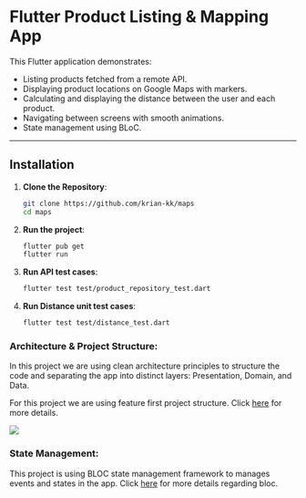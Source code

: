 # Flutter Product Listing & Mapping App

This Flutter application demonstrates:
- Listing products fetched from a remote API.
- Displaying product locations on Google Maps with markers.
- Calculating and displaying the distance between the user and each product.
- Navigating between screens with smooth animations.
- State management using BLoC.

---

## Installation

1. **Clone the Repository**:
   ```bash
   git clone https://github.com/krian-kk/maps
   cd maps

2. **Run the project**:
   ```bash
   flutter pub get
   flutter run

3. **Run API test cases**:
   ```bash
   flutter test test/product_repository_test.dart

4. **Run Distance unit test cases**:
   ```bash
   flutter test test/distance_test.dart

### Architecture & Project Structure:
In this project we are using clean architecture principles to structure the code and separating the app into distinct layers: Presentation, Domain, and Data.

For this project we are using feature first project structure. Click [here](https://codewithandrea.com/articles/flutter-project-structure/) for more details.

![](/screenshots/scr_project_structure.png)

### State Management:
This project is using BLOC state management framework to manages events and states in the app. Click [here](https://bloclibrary.dev/) for more details regarding bloc.
